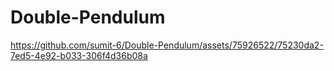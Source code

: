 # Double-Pendulum
https://github.com/sumit-6/Double-Pendulum/assets/75926522/75230da2-7ed5-4e92-b033-306f4d36b08a
